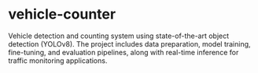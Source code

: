 # vehicle-counter
Vehicle detection and counting system using state-of-the-art object detection (YOLOv8). The project includes data preparation, model training, fine-tuning, and evaluation pipelines, along with real-time inference for traffic monitoring applications.
